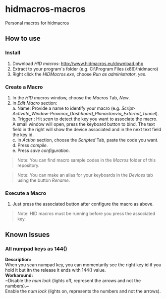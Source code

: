 # hidmacros-macros
Personal macros for hidmacros

## How to use
### Install
1. Download _HID macros_: 
http://www.hidmacros.eu/download.php
2. Extract to your program`s folder (e.g. C:\Program Files (x86)\hidmacro)
3. Right click the _HIDMacros.exe_, choose _Run as administrator_, _yes_.

### Create a Macro
1. In the _HID macros_ window, choose the _Macros_ Tab, _New_.
2. In _Edit Macro_ section:  
  a. Name: Provide a name to identify your macro (e.g. _Script-Activate_Window-Proxmox_Dashboard_Planaclanvia_External_Tunnel_).   
  b. Trigger : Hit _scan_ to detect the key you want to associate the macro. A small window will open, press the keyboard button to bind. The text field in the right will show the device associated and in the next text field the key id.   
   c. In _Action_ section, choose the _Scripted_ Tab, paste the code you want.     
   d. Press _compile_.  
   e. Press _save configuration_.   
   
 >Note: You can find macro sample codes in the _Macros_ folder of this repository.  
    
 >Note: You can make an alias for your keyboards in the _Devices_ tab using the button _Rename_.  
    
 ### Execute a Macro
 1. Just press the associated button after configure the macro as above.   
 
 >Note: HID macros must be running before you press the associated key. 
   
 ## Known Issues   
 ### All numpad keys as 144()   
 __Description:__   
 When you scan numpad key, you can momentarily see the right key id if you hold it but itn the release it ends with 144() value.  
 __Workaround:__  
~Disable the _num lock_ (lights off, represent the arrows and not the numbers).~   
Enable the _num lock_ (lights on, represents the numbers and not the arrows).  

